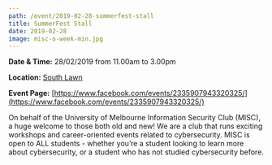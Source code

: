 ```yaml
---
path: /event/2019-02-28-summerfest-stall
title: SummerFest Stall
date: 2019-02-28
image: misc-o-week-min.jpg
---
```


**Date & Time:** 28/02/2019 from 11.00am to 3.00pm

**Location:** [South Lawn](https://studentvip.com.au/unimelb/parkville/maps/115038)

**Event Page:** [https://www.facebook.com/events/2335907943320325/](https://www.facebook.com/events/2335907943320325/)


On behalf of the University of Melbourne Information Security Club (MISC), a huge welcome to those both old and new! We are a club that runs exciting workshops and career-oriented events related to cybersecurity. MISC is open to ALL students - whether you’re a student looking to learn more about cybersecurity, or a student who has not studied cybersecurity before.